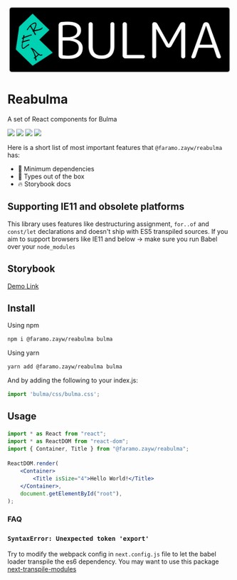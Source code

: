 <p align="center">
  <img src="./icon.png" width="500px" height="150px" />
</p>


# Reabulma

A set of React components for Bulma

![](https://badgen.net/bundlephobia/min/@faramo.zayw/reabulma)
![](https://badgen.net/npm/v/@faramo.zayw/reabulma)
![](https://badgen.net/npm/types/@faramo.zayw/reabulma)
![](https://badgen.net/bundlephobia/dependency-count/@faramo.zayw/reabulma)

Here is a short list of most important features that `@faramo.zayw/reabulma` has:

- 🚀 Minimum dependencies
- 🔨 Types out of the box
- 🔥 Storybook docs

## Supporting IE11 and obsolete platforms

This library uses features like destructuring assignment, `for..of` and `const/let` declarations and doesn't ship with ES5 transpiled sources. If you aim to support browsers like IE11 and below → make sure you run Babel over your `node_modules`

## Storybook

[Demo Link](https://reabulma.vercel.app/)

## Install

Using npm

```sh
npm i @faramo.zayw/reabulma bulma
```

Using yarn

```sh
yarn add @faramo.zayw/reabulma bulma
```

And by adding the following to your index.js:
```js
import 'bulma/css/bulma.css';
```

## Usage

```jsx
import * as React from "react";
import * as ReactDOM from "react-dom";
import { Container, Title } from "@faramo.zayw/reabulma";

ReactDOM.render(
	<Container>
		<Title isSize="4">Hello World!</Title>
	</Container>,
	document.getElementById("root"),
);
```

### FAQ

### `SyntaxError: Unexpected token 'export'`
Try to modify the webpack config in `next.config.js` file to let the babel loader transpile the es6 dependency. You may want to use this package [next-transpile-modules](https://github.com/martpie/next-transpile-modules#readme)

